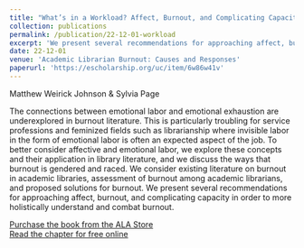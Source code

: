 ```yaml
---
title: "What’s in a Workload? Affect, Burnout, and Complicating Capacity in Academic Librarians"
collection: publications
permalink: /publication/22-12-01-workload
excerpt: 'We present several recommendations for approaching affect, burnout, and complicating capacity in order to more holistically understand and combat burnout.'
date: 22-12-01
venue: 'Academic Librarian Burnout: Causes and Responses'
paperurl: 'https://escholarship.org/uc/item/6w86w41v'
--- 
```

Matthew Weirick Johnson & Sylvia Page

The connections between emotional labor and emotional exhaustion are underexplored in burnout literature. This is particularly troubling for service professions and feminized fields such as librarianship where invisible labor in the form of emotional labor is often an expected aspect of the job. To better consider affective and emotional labor, we explore these concepts and their application in library literature, and we discuss the ways that burnout is gendered and raced. We consider existing literature on burnout in academic libraries, assessment of burnout among academic librarians, and proposed solutions for burnout. We present several recommendations for approaching affect, burnout, and complicating capacity in order to more holistically understand and combat burnout.

[Purchase the book from the ALA Store](https://www.alastore.ala.org/content/academic-librarian-burnout-causes-and-responses)  
[Read the chapter for free online](https://escholarship.org/uc/item/6w86w41v)
